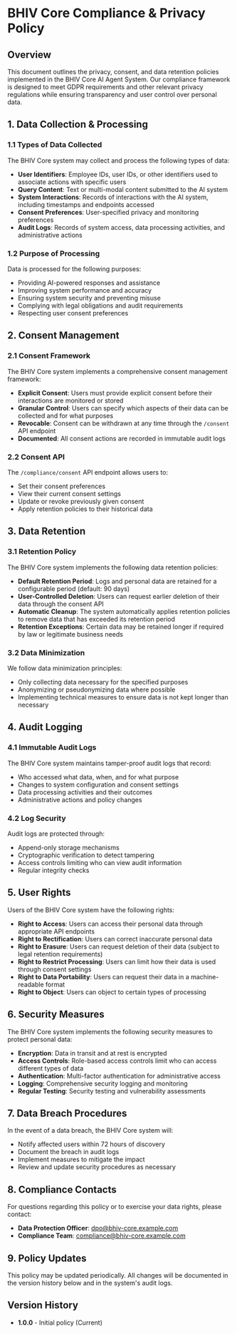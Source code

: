 # BHIV Core Compliance & Privacy Policy

## Overview

This document outlines the privacy, consent, and data retention policies implemented in the BHIV Core AI Agent System. Our compliance framework is designed to meet GDPR requirements and other relevant privacy regulations while ensuring transparency and user control over personal data.

## 1. Data Collection & Processing

### 1.1 Types of Data Collected

The BHIV Core system may collect and process the following types of data:

- **User Identifiers**: Employee IDs, user IDs, or other identifiers used to associate actions with specific users
- **Query Content**: Text or multi-modal content submitted to the AI system
- **System Interactions**: Records of interactions with the AI system, including timestamps and endpoints accessed
- **Consent Preferences**: User-specified privacy and monitoring preferences
- **Audit Logs**: Records of system access, data processing activities, and administrative actions

### 1.2 Purpose of Processing

Data is processed for the following purposes:

- Providing AI-powered responses and assistance
- Improving system performance and accuracy
- Ensuring system security and preventing misuse
- Complying with legal obligations and audit requirements
- Respecting user consent preferences

## 2. Consent Management

### 2.1 Consent Framework

The BHIV Core system implements a comprehensive consent management framework:

- **Explicit Consent**: Users must provide explicit consent before their interactions are monitored or stored
- **Granular Control**: Users can specify which aspects of their data can be collected and for what purposes
- **Revocable**: Consent can be withdrawn at any time through the `/consent` API endpoint
- **Documented**: All consent actions are recorded in immutable audit logs

### 2.2 Consent API

The `/compliance/consent` API endpoint allows users to:

- Set their consent preferences
- View their current consent settings
- Update or revoke previously given consent
- Apply retention policies to their historical data

## 3. Data Retention

### 3.1 Retention Policy

The BHIV Core system implements the following data retention policies:

- **Default Retention Period**: Logs and personal data are retained for a configurable period (default: 90 days)
- **User-Controlled Deletion**: Users can request earlier deletion of their data through the consent API
- **Automatic Cleanup**: The system automatically applies retention policies to remove data that has exceeded its retention period
- **Retention Exceptions**: Certain data may be retained longer if required by law or legitimate business needs

### 3.2 Data Minimization

We follow data minimization principles:

- Only collecting data necessary for the specified purposes
- Anonymizing or pseudonymizing data where possible
- Implementing technical measures to ensure data is not kept longer than necessary

## 4. Audit Logging

### 4.1 Immutable Audit Logs

The BHIV Core system maintains tamper-proof audit logs that record:

- Who accessed what data, when, and for what purpose
- Changes to system configuration and consent settings
- Data processing activities and their outcomes
- Administrative actions and policy changes

### 4.2 Log Security

Audit logs are protected through:

- Append-only storage mechanisms
- Cryptographic verification to detect tampering
- Access controls limiting who can view audit information
- Regular integrity checks

## 5. User Rights

Users of the BHIV Core system have the following rights:

- **Right to Access**: Users can access their personal data through appropriate API endpoints
- **Right to Rectification**: Users can correct inaccurate personal data
- **Right to Erasure**: Users can request deletion of their data (subject to legal retention requirements)
- **Right to Restrict Processing**: Users can limit how their data is used through consent settings
- **Right to Data Portability**: Users can request their data in a machine-readable format
- **Right to Object**: Users can object to certain types of processing

## 6. Security Measures

The BHIV Core system implements the following security measures to protect personal data:

- **Encryption**: Data in transit and at rest is encrypted
- **Access Controls**: Role-based access controls limit who can access different types of data
- **Authentication**: Multi-factor authentication for administrative access
- **Logging**: Comprehensive security logging and monitoring
- **Regular Testing**: Security testing and vulnerability assessments

## 7. Data Breach Procedures

In the event of a data breach, the BHIV Core system will:

- Notify affected users within 72 hours of discovery
- Document the breach in audit logs
- Implement measures to mitigate the impact
- Review and update security procedures as necessary

## 8. Compliance Contacts

For questions regarding this policy or to exercise your data rights, please contact:

- **Data Protection Officer**: [dpo@bhiv-core.example.com](mailto:dpo@bhiv-core.example.com)
- **Compliance Team**: [compliance@bhiv-core.example.com](mailto:compliance@bhiv-core.example.com)

## 9. Policy Updates

This policy may be updated periodically. All changes will be documented in the version history below and in the system's audit logs.

## Version History

- **1.0.0** - Initial policy (Current)